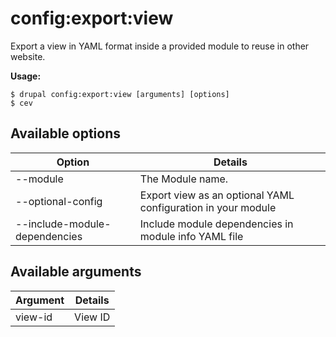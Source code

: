 # config:export:view
Export a view in YAML format inside a provided module to reuse in other website.

**Usage:**
```
$ drupal config:export:view [arguments] [options] 
$ cev  
```

## Available options
Option | Details
-------|-------------
--module | The Module name.
--optional-config | Export view as an optional YAML configuration in your module
--include-module-dependencies | Include module dependencies in module info YAML file

## Available arguments
Argument | Details
---------|-------------
view-id | View ID
